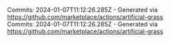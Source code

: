 Commits: 2024-01-07T11:12:26.285Z - Generated via https://github.com/marketplace/actions/artificial-grass
<br>
Commits: 2024-01-07T11:12:26.285Z - Generated via https://github.com/marketplace/actions/artificial-grass
<br>
